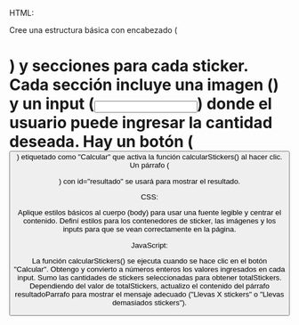HTML:

Cree una estructura básica con encabezado (<h1>) y secciones para cada sticker.
Cada sección incluye una imagen (<img>) y un input (<input>) donde el usuario puede ingresar la cantidad deseada.
Hay un botón (<button>) etiquetado como "Calcular" que activa la función calcularStickers() al hacer clic.
Un párrafo (<p>) con id="resultado" se usará para mostrar el resultado.

CSS:

Aplique estilos básicos al cuerpo (body) para usar una fuente legible y centrar el contenido.
Definí estilos para los contenedores de sticker, las imágenes y los inputs para que se vean correctamente en la página.

JavaScript:

La función calcularStickers() se ejecuta cuando se hace clic en el botón "Calcular".
Obtengo y convierto a números enteros los valores ingresados en cada input.
Sumo las cantidades de stickers seleccionadas para obtener totalStickers.
Dependiendo del valor de totalStickers, actualizo el contenido del párrafo resultadoParrafo para mostrar el mensaje adecuado ("Llevas X stickers" o "Llevas demasiados stickers").
